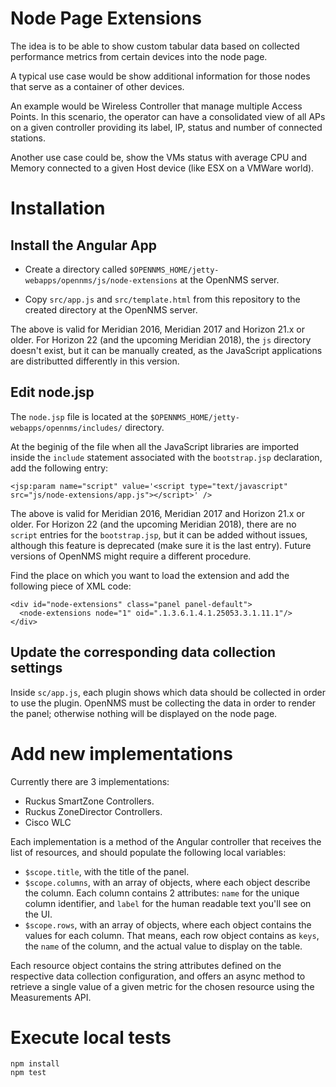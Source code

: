 # Node Page Extensions

The idea is to be able to show custom tabular data based on collected performance metrics from certain devices into the node page.

A typical use case would be show additional information for those nodes that serve as a container of other devices.

An example would be Wireless Controller that manage multiple Access Points. In this scenario, the operator can have a consolidated view of all APs on a given controller providing its label, IP, status and number of connected stations.

Another use case could be, show the VMs status with average CPU and Memory connected to a given Host device (like ESX on a VMWare world).

# Installation

## Install the Angular App

* Create a directory called `$OPENNMS_HOME/jetty-webapps/opennms/js/node-extensions` at the OpenNMS server.

* Copy `src/app.js` and `src/template.html` from this repository to the created directory at the OpenNMS server.

The above is valid for Meridian 2016, Meridian 2017 and Horizon 21.x or older. For Horizon 22 (and the upcoming Meridian 2018), the `js` directory doesn't exist, but it can be manually created, as the JavaScript applications are distributted differently in this version.

## Edit node.jsp

The `node.jsp` file is located at the `$OPENNMS_HOME/jetty-webapps/opennms/includes/` directory.

At the beginig of the file when all the JavaScript libraries are imported inside the `include` statement associated with the `bootstrap.jsp` declaration, add the following entry:

```html=
<jsp:param name="script" value='<script type="text/javascript" src="js/node-extensions/app.js"></script>' />
```

The above is valid for Meridian 2016, Meridian 2017 and Horizon 21.x or older. For Horizon 22 (and the upcoming Meridian 2018), there are no `script` entries for the `bootstrap.jsp`, but it can be added without issues, although this feature is deprecated (make sure it is the last entry). Future versions of OpenNMS might require a different procedure.

Find the place on which you want to load the extension and add the following piece of XML code:

```html=
<div id="node-extensions" class="panel panel-default">
  <node-extensions node="1" oid=".1.3.6.1.4.1.25053.3.1.11.1"/>
</div>
```

## Update the corresponding data collection settings

Inside `sc/app.js`, each plugin shows which data should be collected in order to use the plugin. OpenNMS must be collecting the data in order to render the panel; otherwise nothing will be displayed on the node page.

# Add new implementations

Currently there are 3 implementations:

* Ruckus SmartZone Controllers.
* Ruckus ZoneDirector Controllers.
* Cisco WLC

Each implementation is a method of the Angular controller that receives the list of resources, and should populate the following local variables:

* `$scope.title`, with the title of the panel.
* `$scope.columns`, with an array of objects, where each object describe the column. Each column contains 2 attributes: `name` for the unique column identifier, and `label` for the human readable text you'll see on the UI.
* `$scope.rows`, with an array of objects, where each object contains the values for each column. That means, each row object contains as `keys`, the `name` of the column, and the actual value to display on the table.

Each resource object contains the string attributes defined on the respective data collection configuration, and offers an async method to retrieve a single value of a given metric for the chosen resource using the Measurements API.

# Execute local tests

```SHELL
npm install
npm test
```
